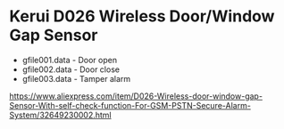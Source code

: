 # Kerui D026 Wireless Door/Window Gap Sensor

- gfile001.data - Door open
- gfile002.data - Door close
- gfile003.data - Tamper alarm

https://www.aliexpress.com/item/D026-Wireless-door-window-gap-Sensor-With-self-check-function-For-GSM-PSTN-Secure-Alarm-System/32649230002.html

